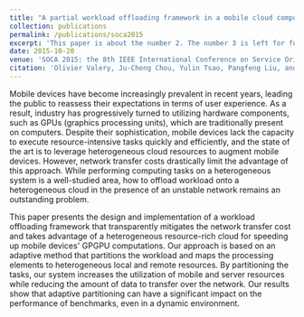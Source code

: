 ```yaml
---
title: "A partial workload offloading framework in a mobile cloud computing context"
collection: publications
permalink: /publications/soca2015
excerpt: 'This paper is about the number 2. The number 3 is left for future work.'
date: 2015-10-20
venue: 'SOCA 2015: the 8th IEEE International Conference on Service Oriented Computing &amp; Applications'
citation: 'Olivier Valery, Ju-Cheng Chou, Yulin Tsao, Pangfeng Liu, and Jan-Jan Wu'
---
```


Mobile devices have become increasingly prevalent in recent years, leading the public to reassess their expectations in terms of user experience. As a result, industry has progressively turned to utilizing hardware components, such as GPUs (graphics processing units), which are traditionally present on computers. Despite their sophistication, mobile devices lack the capacity to execute resource-intensive tasks quickly and efficiently, and the state of the art is to leverage heterogeneous cloud resources to augment mobile devices. However, network transfer costs drastically limit the advantage of this approach.  While performing computing tasks on a heterogeneous system is a well-studied area, how to offload workload onto a heterogeneous cloud in the presence of an unstable network remains an outstanding problem. 

This paper presents the design and implementation of a workload offloading framework that transparently mitigates the network transfer cost and takes advantage of a heterogeneous resource-rich cloud for speeding up mobile devices' GPGPU computations. Our approach is based on an adaptive method that partitions the workload and maps the processing elements to heterogeneous local and remote resources. By partitioning the tasks, our system increases the utilization of mobile and server resources while reducing the amount of data to transfer over the network. Our results show that adaptive partitioning can have a significant impact on the performance of benchmarks, even in a dynamic environment.


